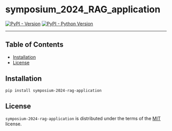 # symposium_2024_RAG_application

[![PyPI - Version](https://img.shields.io/pypi/v/symposium-2024-rag-application.svg)](https://pypi.org/project/symposium-2024-rag-application)
[![PyPI - Python Version](https://img.shields.io/pypi/pyversions/symposium-2024-rag-application.svg)](https://pypi.org/project/symposium-2024-rag-application)

-----

## Table of Contents

- [Installation](#installation)
- [License](#license)

## Installation

```console
pip install symposium-2024-rag-application
```

## License

`symposium-2024-rag-application` is distributed under the terms of the [MIT](https://spdx.org/licenses/MIT.html) license.
